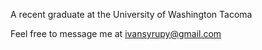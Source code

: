 A recent graduate at the University of Washington Tacoma

Feel free to message me at ivansyrupy@gmail.com
